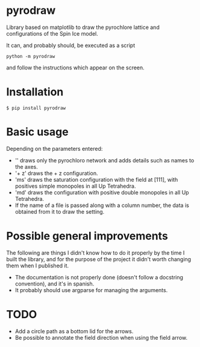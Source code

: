 # pyrodraw

Library based on matplotlib to draw the pyrochlore lattice and configurations of the Spin Ice model.

It can, and probably should, be executed as a script

`python -m pyrodraw`

and follow the instructions which appear on the screen.

# Installation

`$ pip install pyrodraw`

# Basic usage

Depending on the parameters entered:
* '' draws only the pyrochloro network and adds details such as names to the axes.
* '+ z' draws the + z configuration.
* 'ms' draws the saturation configuration with the field at [111], with positives simple monopoles in all Up Tetrahedra.
* 'md' draws the configuration with positive double monopoles in all Up Tetrahedra.
* If the name of a file is passed along with a column number, the data is obtained from it to draw the setting.

# Possible general improvements
The following are things I didn't know how to do it properly by the time I built the library, and for the purpose of the project it didn't worth changing them when I published it.
* The documentation is not properly done (doesn't follow a docstring convention), and it's in spanish.
* It probably should use argparse for managing the arguments.

# TODO
* Add a circle path as a bottom lid for the arrows.
* Be possible to annotate the field direction when using the field arrow.
